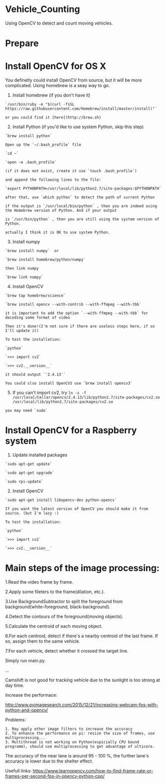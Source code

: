 # Vehicle_Counting

Using OpenCV to detect and count moving vehicles.

# Prepare

# Install OpenCV for OS X

You definetly could install OpenCV from source, but it will be more complicated. Using homebrew is a seay way to go.

  1. Install homebrew (if you don't have it)

    `/usr/bin/ruby -e "$(curl -fsSL https://raw.githubusercontent.com/Homebrew/install/master/install)"`
    
    or you could find it [here](http://brew.sh)
    
  2. Install Python (if you'd like to use system Python, skip this step)
    
    `brew install python`
    
    Open up the `~/.bash_profile` file 
    
    `cd ~`

    `open -e .bash_profile`

    (if it does not exist, create it use `touch .bash_profile`)
    
    and append the following lines to the file:
    
    `export PYTHONPATH=/usr/local/lib/python2.7/site-packages:$PYTHONPATH`

    after that, use `which python` to detect the path of current Python

    if the output is `/usr/local/bin/python` , then you are indeed using the Homebrew version of Python. And if your output
    
    is `/usr/bin/python` , then you are still using the system version of Python.
    
    actually I think it is OK to use system Python.
    
  3. Install numpy
  
    `brew install numpy`  or
  
    `brew install homebrew/python/numpy`
    
    then link numpy

    `brew link numpy` 
    
  4. Install OpenCV
  
    `brew tap homebrew/science`

    `brew install opencv --with-contrib --with-ffmpeg --with-tbb`
    
    it is important to add the option `--with-ffmpeg --with-tbb` for decoding some format of video
    
    Then it's done!(I'm not sure if there are useless steps here, if so I'll update it)
    
    To test the installation:
    
    `python`
      
    `>>> import cv2`
      
    `>>> cv2.__version__`
    
    it should output `'2.4.13'`
    
    You could slso install OpenCV3 use `brew install opencv3`
  
  5. If you can't import cv2, try
    `ln -s -f /usr/local/Cellar/opencv/2.4.13/lib/python2.7/site-packages/cv2.so /usr/local/lib/python2.7/site-packages/cv2.so`

    you may need `sudo`

# Install OpenCV for a Raspberry system

  1. Update installed packages
    
    `sudo apt-get update`

    `sudo apt-get upgrade`
    
    `sudo rpi-update`
  
  2. Install OpenCV
    
    `sudo apt-get install libopencv-dev python-opencv`

    If you want the latest version of OpenCV you should make it from source. (but I'm lazy :)
  
    To test the installation:
    
    `python`
    
    `>>> import cv2`
    
    `>>> cv2.__version__`
    
# Main steps of the image processing:

  1.Read the video frame by frame.
  
  2.Apply some fileters to the frame(dilation, etc.).
  
  3.Use BackgroundSubtractor to split the foreground from background(white-foreground, black-background).
  
  4.Detect the contours of the foreground(moving objects).
  
  5.Calculate the centroid of each moving object.
  
  6.For each centroid, detect if there's a nearby centroid of the last frame. If so, assign them to the same vehicle.
  
  7.For each vehicle, detect whether it crossed the target line.
 
Simply run main.py.

...

Camshift is not good for tracking vehicle due to the sunlight is too strong at day time.

Increase the performace:

  http://www.pyimagesearch.com/2015/12/21/increasing-webcam-fps-with-python-and-opencv/

Problems:

    1. May apply other image filters to increase the accuracy
    2. To enhance the performance on pi: resize the size of frames, use multiprocessing...
    3. Multithread is not working on Python(espicially CPU bound programm), should use multiprocessing to get advantage of ulticore.
The accuracy of the near lane is around 95 - 100 %, the further lane's accuracy is lower due to the shelter effect.

Usefull links: https://www.learnopencv.com/how-to-find-frame-rate-or-frames-per-second-fps-in-opencv-python-cpp/
